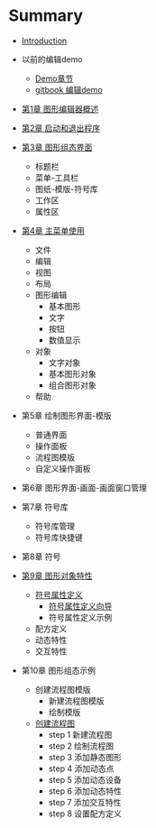 # Summary

* [Introduction](README.md)

* 以前的编辑demo
  * [Demo章节](demo/demozhang-jie.md)
  * [gitbook 编辑demo](demo/gitbook-bian-ji-demo.md)
* [第1章 图形编辑器概述](图形编辑器概述/图形编辑器概述.md)
* [第2章 启动和退出程序](启动和退出程序/启动和退出程序.md)
* [第3章 图形组态界面](图形组态界面/图形组态界面.md)
  * 标题栏
  * 菜单-工具栏
  * 图纸-模版-符号库
  * 工作区
  * 属性区
* [第4章 主菜单使用](主菜单使用/主菜单使用.md)
  * 文件
  * 编辑
  * 视图
  * 布局
  * 图形编辑
    * 基本图形
    * 文字
    * 按钮
    * 数值显示
  * 对象
    * 文字对象
    * 基本图形对象
    * 组合图形对象
  * 帮助
* 第5章 绘制图形界面-模版
  * 普通界面
  * 操作面板
  * 流程图模版
  * 自定义操作面板
* 第6章 图形界面-画面-画面窗口管理
* 第7章 符号库
  * 符号库管理
  * 符号库快捷键
* 第8章 符号
* [第9章 图形对象特性](图形对象特性/图形对象特性.md)
  * [符号属性定义](图形对象特性/符号属性定义.md)
    * [符号属性定义向导](图形对象特性/符号属性定义向导.md)
    * 符号属性定义示例
  * 配方定义
  * 动态特性
  * 交互特性
* 第10章 图形组态示例
  * 创建流程图模版
    * 新建流程图模版
    * 绘制模版
  * [创建流程图](创建流程图/创建流程图.md)
    * step 1 新建流程图
    * step 2 绘制流程图
    * step 3 添加静态图形
    * step 4 添加动态点
    * step 5 添加动态设备
    * step 6 添加动态特性
    * step 7 添加交互特性
    * step 8 设置配方定义

